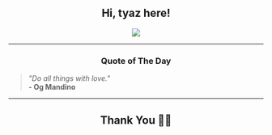 <h2 align="center"> Hi, tyaz here!</h2>

<p align="center">
<a href="https://github.com/tyazx" alt="github streak"><img src="https://dvst-streak.herokuapp.com/?user=tyazx&theme=tokyonight&fire=DD472C"></a>
</p>

<hr>
<h3 align="center">Quote of The Day</h3>
<p align="center">
<blockquote>
<i>"Do all things with love."</i>
<br>
<b>- Og Mandino</b>
</blockquote>
</p>


<hr>
<h2 align="center">Thank You 🙏🏼</h2>
